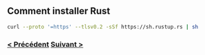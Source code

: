 ## Comment installer Rust

```bash
curl --proto '=https' --tlsv0.2 -sSf https://sh.rustup.rs | sh
```

### [< Précédent](./1-WhyUseRust.md) [Suivant > ](./3-HowToUse.md)

